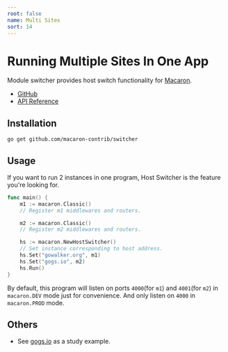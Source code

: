 ```yaml
---
root: false
name: Multi Sites
sort: 14
---
```


# Running Multiple Sites In One App

Module switcher provides host switch functionality for [Macaron](https://github.com/Unknwon/macaron).

- [GitHub](https://github.com/macaron-contrib/switcher)
- [API Reference](https://gowalker.org/github.com/macaron-contrib/switcher)

## Installation

	go get github.com/macaron-contrib/switcher
	
## Usage

If you want to run 2 instances in one program, Host Switcher is the feature you're looking for.

```go
func main() {
	m1 := macaron.Classic()
	// Register m1 middlewares and routers.

	m2 := macaron.Classic()
	// Register m2 middlewares and routers.

	hs := macaron.NewHostSwitcher()
	// Set instance corresponding to host address.
	hs.Set("gowalker.org", m1)
	hs.Set("gogs.io", m2)
	hs.Run()
}
```

By default, this program will listen on ports `4000`(for `m1`) and `4001`(for `m2`) in `macaron.DEV` mode just for convenience. And only listen on `4000` in `macaron.PROD` mode.

## Others

- See [gogs.io](https://github.com/gogits/gogsweb) as a study example.